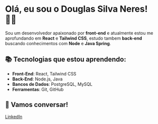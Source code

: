 # Olá, eu sou o Douglas Silva Neres! 👨‍💻

Sou um desenvolvedor apaixonado por **front-end** e atualmente estou me aprofundando em **React** e **Tailwind CSS**, estudo tambem **back-end** buscando conhecimentos com **Node** e **Java Spring**.

## 📚 Tecnologias que estou aprendendo:
- **Front-End**: React, Tailwind CSS
- **Back-End**: Node.js, Java
- **Bancos de Dados**: PostgreSQL, MySQL
- **Ferramentas**: Git, GitHub

## 📧 Vamos conversar!
[LinkedIn](https://www.linkedin.com/in/douglas-silva-neres/)
